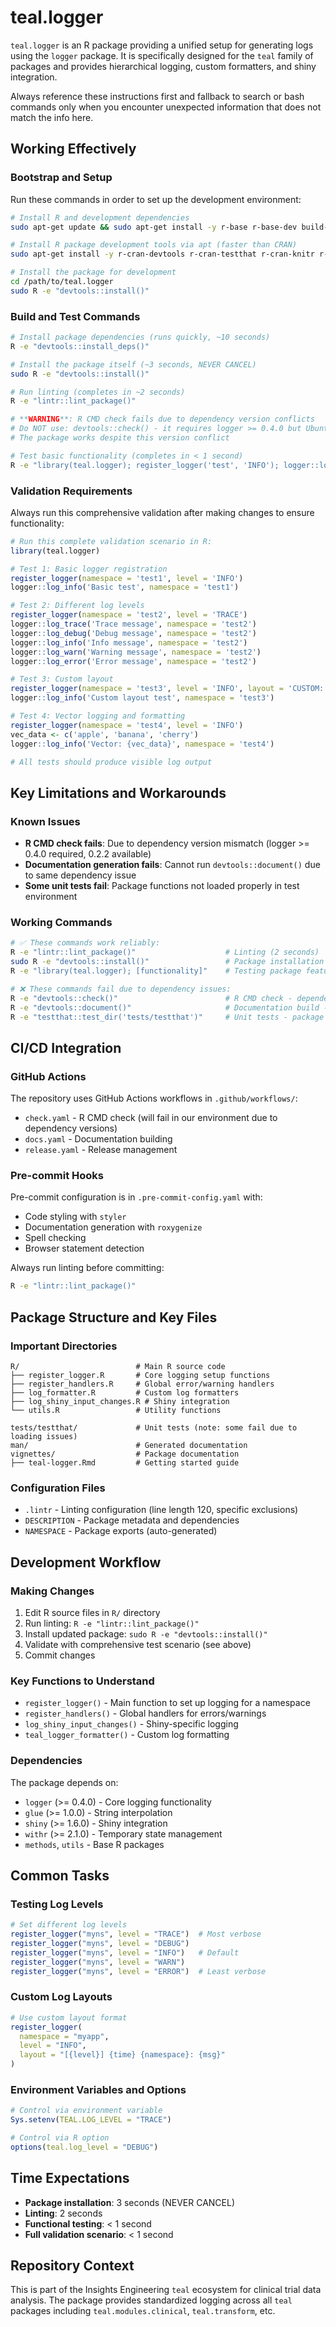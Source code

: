 # teal.logger

`teal.logger` is an R package providing a unified setup for generating logs using the `logger` package. It is specifically designed for the `teal` family of packages and provides hierarchical logging, custom formatters, and shiny integration.

Always reference these instructions first and fallback to search or bash commands only when you encounter unexpected information that does not match the info here.

## Working Effectively

### Bootstrap and Setup
Run these commands in order to set up the development environment:

```bash
# Install R and development dependencies
sudo apt-get update && sudo apt-get install -y r-base r-base-dev build-essential libcurl4-openssl-dev libssl-dev libxml2-dev

# Install R package development tools via apt (faster than CRAN)
sudo apt-get install -y r-cran-devtools r-cran-testthat r-cran-knitr r-cran-rmarkdown r-cran-remotes r-cran-withr r-cran-shiny r-cran-glue r-cran-logger r-cran-lintr

# Install the package for development
cd /path/to/teal.logger
sudo R -e "devtools::install()"
```

### Build and Test Commands
```bash
# Install package dependencies (runs quickly, ~10 seconds)
R -e "devtools::install_deps()"

# Install the package itself (~3 seconds, NEVER CANCEL)
sudo R -e "devtools::install()"

# Run linting (completes in ~2 seconds)
R -e "lintr::lint_package()"

# **WARNING**: R CMD check fails due to dependency version conflicts
# Do NOT use: devtools::check() - it requires logger >= 0.4.0 but Ubuntu has 0.2.2
# The package works despite this version conflict

# Test basic functionality (completes in < 1 second)
R -e "library(teal.logger); register_logger('test', 'INFO'); logger::log_info('Test message', namespace='test')"
```

### Validation Requirements
Always run this comprehensive validation after making changes to ensure functionality:

```r
# Run this complete validation scenario in R:
library(teal.logger)

# Test 1: Basic logger registration
register_logger(namespace = 'test1', level = 'INFO')
logger::log_info('Basic test', namespace = 'test1')

# Test 2: Different log levels
register_logger(namespace = 'test2', level = 'TRACE')
logger::log_trace('Trace message', namespace = 'test2')
logger::log_debug('Debug message', namespace = 'test2')
logger::log_info('Info message', namespace = 'test2')
logger::log_warn('Warning message', namespace = 'test2')
logger::log_error('Error message', namespace = 'test2')

# Test 3: Custom layout
register_logger(namespace = 'test3', level = 'INFO', layout = 'CUSTOM: {level} - {msg}')
logger::log_info('Custom layout test', namespace = 'test3')

# Test 4: Vector logging and formatting
register_logger(namespace = 'test4', level = 'INFO')
vec_data <- c('apple', 'banana', 'cherry')
logger::log_info('Vector: {vec_data}', namespace = 'test4')

# All tests should produce visible log output
```

## Key Limitations and Workarounds

### Known Issues
- **R CMD check fails**: Due to dependency version mismatch (logger >= 0.4.0 required, 0.2.2 available)
- **Documentation generation fails**: Cannot run `devtools::document()` due to same dependency issue
- **Some unit tests fail**: Package functions not loaded properly in test environment

### Working Commands
```bash
# ✅ These commands work reliably:
R -e "lintr::lint_package()"                    # Linting (2 seconds)
sudo R -e "devtools::install()"                 # Package installation (3 seconds)
R -e "library(teal.logger); [functionality]"    # Testing package features

# ❌ These commands fail due to dependency issues:
R -e "devtools::check()"                        # R CMD check - dependency version conflict
R -e "devtools::document()"                     # Documentation build - dependency conflict
R -e "testthat::test_dir('tests/testthat')"     # Unit tests - package loading issues
```

## CI/CD Integration

### GitHub Actions
The repository uses GitHub Actions workflows in `.github/workflows/`:
- `check.yaml` - R CMD check (will fail in our environment due to dependency versions)
- `docs.yaml` - Documentation building
- `release.yaml` - Release management

### Pre-commit Hooks
Pre-commit configuration is in `.pre-commit-config.yaml` with:
- Code styling with `styler`
- Documentation generation with `roxygenize`
- Spell checking
- Browser statement detection

Always run linting before committing:
```bash
R -e "lintr::lint_package()"
```

## Package Structure and Key Files

### Important Directories
```
R/                          # Main R source code
├── register_logger.R       # Core logging setup functions
├── register_handlers.R     # Global error/warning handlers
├── log_formatter.R         # Custom log formatters
├── log_shiny_input_changes.R # Shiny integration
└── utils.R                 # Utility functions

tests/testthat/             # Unit tests (note: some fail due to loading issues)
man/                        # Generated documentation
vignettes/                  # Package documentation
├── teal-logger.Rmd         # Getting started guide
```

### Configuration Files
- `.lintr` - Linting configuration (line length 120, specific exclusions)
- `DESCRIPTION` - Package metadata and dependencies
- `NAMESPACE` - Package exports (auto-generated)

## Development Workflow

### Making Changes
1. Edit R source files in `R/` directory
2. Run linting: `R -e "lintr::lint_package()"`
3. Install updated package: `sudo R -e "devtools::install()"`
4. Validate with comprehensive test scenario (see above)
5. Commit changes

### Key Functions to Understand
- `register_logger()` - Main function to set up logging for a namespace
- `register_handlers()` - Global handlers for errors/warnings
- `log_shiny_input_changes()` - Shiny-specific logging
- `teal_logger_formatter()` - Custom log formatting

### Dependencies
The package depends on:
- `logger` (>= 0.4.0) - Core logging functionality
- `glue` (>= 1.0.0) - String interpolation
- `shiny` (>= 1.6.0) - Shiny integration
- `withr` (>= 2.1.0) - Temporary state management
- `methods`, `utils` - Base R packages

## Common Tasks

### Testing Log Levels
```r
# Set different log levels
register_logger("myns", level = "TRACE")  # Most verbose
register_logger("myns", level = "DEBUG")
register_logger("myns", level = "INFO")   # Default
register_logger("myns", level = "WARN")
register_logger("myns", level = "ERROR")  # Least verbose
```

### Custom Log Layouts
```r
# Use custom layout format
register_logger(
  namespace = "myapp", 
  level = "INFO",
  layout = "[{level}] {time} {namespace}: {msg}"
)
```

### Environment Variables and Options
```r
# Control via environment variable
Sys.setenv(TEAL.LOG_LEVEL = "TRACE")

# Control via R option
options(teal.log_level = "DEBUG")
```

## Time Expectations
- **Package installation**: 3 seconds (NEVER CANCEL)
- **Linting**: 2 seconds
- **Functional testing**: < 1 second
- **Full validation scenario**: < 1 second

## Repository Context
This is part of the Insights Engineering `teal` ecosystem for clinical trial data analysis. The package provides standardized logging across all `teal` packages including `teal.modules.clinical`, `teal.transform`, etc.